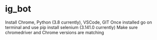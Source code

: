 # ig_bot

Install Chrome, Python (3.8 currently), VSCode, GIT
Once installed go on terminal and use pip install selenium (3.141.0 currently)
Make sure chromedriver and Chrome versions are matching